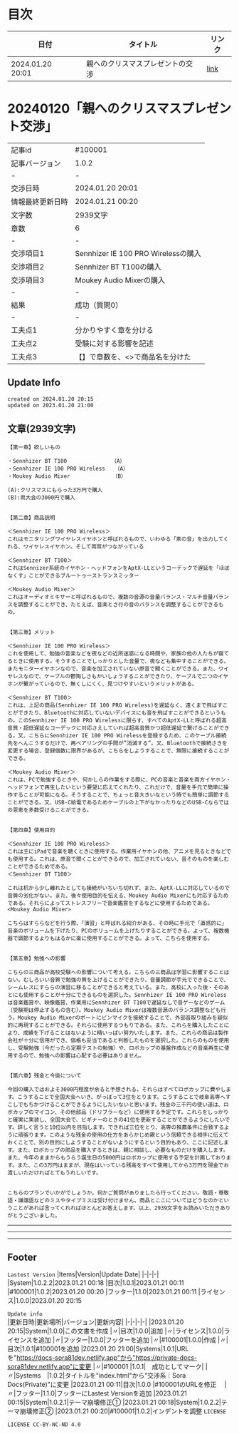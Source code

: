 # 目次
|日付|タイトル|リンク|
|-|-|-
|2024.01.20　20:01|親へのクリスマスプレゼントの交渉|[link](https://private-docs-sora81dev.netlify.app/Collective-Negotiation/index.html#20240120「親へのクリスマスプレゼントの交渉」)

# 20240120「親へのクリスマスプレゼント交渉」
| | |
|-|-|
|記事id|#100001
|記事バージョン|1.0.2
|-|-|
|交渉日時|2024.01.20 20:01|
|情報最終更新日時|2024.01.21 00:20|
|文字数|2939文字
|章数|6
|-|-|
|交渉項目1|Sennhizer IE 100 PRO Wirelessの購入
|交渉項目2|Sennhizer BT T100の購入
|交渉項目3|Moukey Audio Mixerの購入
|-|-|
|結果|成功（質問0）
|-|-|
|工夫点1|分かりやすく章を分ける
|工夫点2|受験に対する影響を記述
|工夫点3|【】で章数を、<>で商品名を分けた

## Update Info
```
created on 2024.01.20 20:15   
updated on 2023.01.20 21:00
```

## 文章(2939文字)
```
【第一章】欲しいもの

・Sennhizer BT T100　　　　　　    （A）    
・Sennhizer IE 100 PRO Wireless   （A）    
・Moukey Audio Mixer　　　　　     （B）  
  
(A):クリスマスにもらった3万円で購入
(B):県大会の3000円で購入


【第二章】商品説明

＜Sennhizer IE 100 PRO Wireless＞
これはモニタリングワイヤレスイヤホンと呼ばれるもので、いわゆる「素の音」を出力してくれる、ワイヤレスイヤホン。そして両耳がつながっている

＜Sennhizer BT T100＞
これはSennizer系統のイヤホン・ヘッドフォンをAptX-LLというコーデックで遅延を「ほぼなくす」ことができるブルートゥーストランスミッター

＜Moukey Audio Mixer＞
これはオーディオミキサーと呼ばれるもので、複数の音源の音量バランス・マルチ音量バランスを調整することができ、たとえば、音楽とさ行の音のバランスを調整することができるもの。


【第三章】メリット

＜Sennhizer IE 100 PRO Wireless＞
これを使用して、勉強の音楽などを夜などの近所迷惑になる時間や、家族の他の人たちが寝てるときに使用する。そうすることでしっかりとした音量で、夜なども集中することができる。またモニターイヤホンなので、音楽を加工されていない原音で聞くことができる。また、ワイヤレスなので、ケーブルの鬱陶しさもかいしょうすることができたり、ケーブルで二つのイヤホンが繋がっているので、無くしにくく、見つけやすいというメリットがある。

＜Sennhizer BT T100＞
これは、上記の商品(Sennhizer IE 100 PRO Wireless)を遅延なく、遠くまで飛ばすことができたり、Bluetoothに対応していないデバイスにも音を飛ばすことができるというもの。このSennhizer IE 100 PRO Wirelessに限らす、すべてのAptX-LLと呼ばれる超高音質・超低遅延なコーデックに対応さえしていれば超高音質かつ超低遅延で繋げることができる。又、こちらにSennhizer IE 100 PRO Wirelessを登録するため、このケーブル接続先をへんこうするだけで、再ペアリングの手間が”消滅する”。又、Bluetoothで接続さきを変更する場合、登録個数に限界があるが、こちらをしようすることで、無限に接続することができる。

＜Moukey Audio Mixer＞
これは、PCで勉強するときや、何かしらの作業をする際に、PCの音楽と音楽を両方イヤホン・ヘッドフォンで再生したいという要望に応えてくれたり、これだけで、音量を手元で簡単に操作することが可能になる。そうすることで、ちょっと音大きいなという時でも簡単に調節することができる。又、USB-C給電であるためケーブルの上下がなかったりなどのUSB-Cならではの恩恵を多数受けることができる。


【第四章】使用目的

＜Sennhizer IE 100 PRO Wireless＞
これは主にiPadで音楽を聴くときに使用する。作業用イヤホンの他、アニメを見るときなどでも使用する。これは、原音で聞くことができるので、加工されていない、音そのものを楽しむことができるためである。
＜Sennhizer BT T100＞

これは机から少し離れたとしても接続がいちいち切れず、また、AptX-LLに対応しているので音質の劣化がない。また、後々使用目的を伝える、Moukey Audio Mixerにも対応するためである。それらによってストレスフリーで音楽鑑賞をするなどに使用するためである。
<Moukey Audio Mixer>

こちらはすららなどを行う際、「演習」と呼ばれる紹介がある、その時に手元で「直感的に」音楽のボリュームを下げたり、PCのボリュームを上げたりすることができる。よって、複数機器で調節するよりもはるかに楽に使用することができる。よって、こちらを使用する。


【第五章】勉強への影響

こちらの三商品が高校受験への影響について考える。こちらの三商品は学習に影響することはない。むしろいい音質で勉強の質を上げることができたり、音量調節が手元でできることで、シームレスにすららの演習に移ることができると考えている。また、高校に入った後・そのあとにも使用することが十分にできるものを選択した。Sennhizer IE 100 PRO Wirelessは音楽鑑賞や、映像鑑賞、作業用にSennhizer BT T100で遅延なしで音ゲーなどのゲーム（受験期は停止するもの含む）。Moukey Audio Mixerは複数音源のバランス調整なども行う。Moukey Audio Mixerのポートにピンマイクを接続することで、外部音取り組みを疑似的に再現することができる。それらに使用するつもりである。また、これらを購入したことにより、成績を下げることはないように精いっぱい努力いたします。また、これらの商品は製作会社が十分に信用ができ、価格も妥当であると判断したものを選択した。これらのものを使用し、受験勉強（今だったら定期テストの勉強）や、ロボカップの基盤作成などの音楽再生に使用するので、勉強への影響は心配する必要はありません。


【第六章】残金と今後について

今回の購入ではおよそ3000円程度が余ると予想される。それらはすべてロボカップに費やします。こうすることで全国大会へいき、がっばって3位をとります。こうすることで岐阜高専へすこしでもちかづけることができるようにしたいないと思います。残金の三千円の使い道は、ロボカップのマイコン、その他部品（ドリブラーなど）に使用する予定です。これらをしっかりと確実に実装し、全国大会で、ビギナーのときの41位を更新することができるようにしたいです。詳しく言うと10位以内を目指します。できれば三位をとり、高専の推薦条件に合致するように頑張ります。このような残金の使用の仕方をあらかじめ親という信頼できる相手に伝えておくことで、別の目的にしようすることがないようにするという目的もあり、ここに記述します。また、ロボカップの部品を購入するときは、親に相談し、必要なものだけを購入します。また、今年のままからもうらう誕生日の5000円はロボカップに使用する予定を計画しております。また、この3万円はままが、現在はいっている残高をすべて使用してから3万円を現金でお渡しいただければとてもうれしいです。


こちらのプランでいかがでしょうか。何かご質問がありましたら行ってください。敬語・尊敬語・謙譲語などのミスやタイプミスは受け付けません。商品とここについてはどうなのかということがあれば言ってくれればほとんどお答えします。以上、2939文字をお読みいただきありがとうございました。
```


---
---
---
## Footer
`Lastest Version`
|Items|Version|Update Date|
|-|-|-|
|System|1.0.2.2|2023.01.21 00:18
|目次|1.0.1|2023.01.21 00:11
|#100001|1.0.2|2023.01.20 00:20
|フッター|1.1.0|2023.01.21 00:11
|ライセンス|1.0.0|2023.01.20 20:15

`Update info`   
|更新日時|更新場所|バージョン|更新内容|
|-|-|-|-|
|2023.01.20 20:15|System|1.0.0|この文書を作成
|〃|目次|1.0.0|追加
|〃|ライセンス|1.0.0|ライセンスを追加
|〃|フッター|1.0.0|フッターを追加
|〃|#100001|1.0.0|作成
|〃|目次|1.0.1|#100001を追加
|2023.01.20 21:00|Systems|1.0.1|URLを"https://docs-sora81dev.netlify.app"から"https://private-docs-sora81dev.netlify.app"に変更
|〃|#100001 |1.0.1|　成功としてマーク|
|〃|Systems　|1.0.2|タイトルを"index.html"から"交渉系｜Sora Docs(Private)"に変更
|2023.01.21 00:11|目次|1.0.0 |#100001のURLを修正　
|〃|フッター|1.1.0|フッターにLastest Versionを追加
|2023.01.21 00:15|System|1.0.2.1|テーマ崩壊修正①
|2023.01.21 00:18|System|1.0.2.2|テーマ崩壊修正②
|2023.01.21 00:20|#100001|1.0.2|インデントを調整
`LICENSE`

```
LICENSE CC-BY-NC-ND 4.0
```